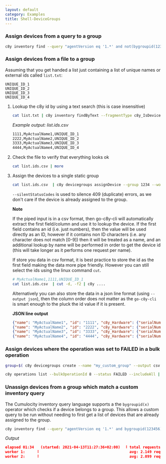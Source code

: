 ```yaml
---
layout: default
category: Examples
title: Shell-DeviceGroups
---
```


### Assign devices from a query to a group

```bash
c8y inventory find --query "agentVersion eq '1.*' and not(bygroupid(123456))" --includeAll | c8y devicegroups assignDevice --group 123456 --workers 2 --progress
```

### Assign devices from a file to a group

Assuming that you get handed a list just containing a list of unique names or external ids called `list.txt`:

```text
UNIQUE_ID_1
UNIQUE_ID_2
UNIQUE_ID_3
UNIQUE_ID_4
```

1. Lookup the c8y id by using a text search (this is case insensitive)

    ```bash
    cat list.txt | c8y inventory findByText --fragmentType c8y_IsDevice --select id,name,c8y_Hardware.serialNumber -o csv > list.ids.csv
    ```

    *Example output: list.ids.csv*

    ```bash
    1111,MyActualName1,UNIQUE_ID_1
    2222,MyActualName2,UNIQUE_ID_2
    3333,MyActualName3,UNIQUE_ID_3
    4444,MyActualName4,UNIQUE_ID_4
    ```

2. Check the file to verify that everything looks ok

    ```bash
    cat list.ids.csv | more
    ```

3. Assign the devices to a single static group

    ```bash
    cat list.ids.csv  | c8y devicegroups assignDevice --group 1234 --workers 2 --progress --silentStatusCodes 409
    ```

    `--silentStatusCodes` is used to silence 409 (duplicate) errors, as we don't care if the device is already assigned to the group.

    **Note**

    If the piped input is in a csv format, then go-c8y-cli will automatically extract the first field/column and use it to lookup the device. If the first field contains an id (i.e. just numbers), then the value will be used directly as an ID, however if it contains non ID characters (i.e. any character does not match [0-9]) then it will be treated as a name, and an additional lookup by name will be performed in order to get the device id (this will take longer as it performs one request per name).

    If store you data in csv format, it is best practice to store the id as the first field making the data more pipe friendly. However you can still select the ids using the linux command `cut`.

    ```bash
    # MyActualName1,1111,UNIQUE_ID_1
    cat list.ids.csv  | cut -d, -f2 | c8y ....
    ```
    
    Alternatively you can also store the data in a json line format (using `--output json`), then the column order does not matter as the `go-c8y-cli` is smart enough to the pluck the id value if it is present.

    **JSON line output**

    ```json
    {"name": "MyActualName1", "id": "1111", "c8y_Hardware": {"serialNumber": "UNIQUE_ID_1"}}
    {"name": "MyActualName2", "id": "2222", "c8y_Hardware": {"serialNumber": "UNIQUE_ID_2"}}
    {"name": "MyActualName3", "id": "3333", "c8y_Hardware": {"serialNumber": "UNIQUE_ID_3"}}
    {"name": "MyActualName4", "id": "4444", "c8y_Hardware": {"serialNumber": "UNIQUE_ID_4"}}    
    ```

### Assign devices where the operation was set to FAILED in a bulk operation

```bash
group=$( c8y devicegroups create --name "my_custom_group" --output csv --select id )

c8y operations list --bulkOperationId 8 --status FAILED --includeAll | c8y devicegroups assignDevice --group $group --workers 2 --progress --silentStatusCodes 409
```

### Unassign devices from a group which match a custom inventory query

The Cumulocity inventory query language supports a the `bygroupid(x)` operator which checks if a device belongs to a group. This allows a custom query to be run without needing to first get a list of devices that are already assigned to the group. 

```bash
c8y inventory find --query "agentVersion eq '1.*' and bygroupid(123456)" --includeAll | c8y devicegroups unassignDevice --group 123456 --workers 2 --progress
```

*Output*

```json
elapsed 01:34   (started: 2021-04-13T11:27:36+02:00)  ⠸ total requests sent:  399
worker 1:     ⠸                                         avg: 2.149 request/s
worker 2:     ⠸                                         avg: 2.099 request/s
```
